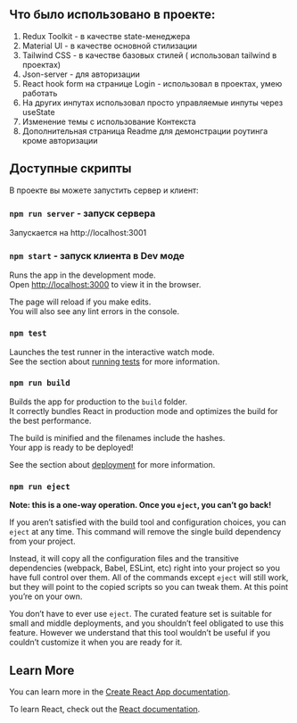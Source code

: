 ## Что было использовано в проекте:

1. Redux Toolkit - в качестве state-менеджера
2. Material UI - в качестве основной стилизации
3. Tailwind CSS - в качестве базовых стилей ( использовал tailwind в проектах)
4. Json-server - для авторизации
5. React hook form на странице Login - использовал в проектах, умею работать
6. На других инпутах использовал просто управляемые инпуты через useState
7. Изменение темы с использование Контекста
8. Дополнительная страница Readme для демонстрации роутинга кроме авторизации

## Доступные скрипты

В проекте вы можете запустить сервер и клиент:

### `npm run server` - запуск сервера

Запускается на http://localhost:3001

### `npm start` - запуск клиента в Dev моде

Runs the app in the development mode.\
Open [http://localhost:3000](http://localhost:3000) to view it in the browser.

The page will reload if you make edits.\
You will also see any lint errors in the console.

### `npm test`

Launches the test runner in the interactive watch mode.\
See the section about [running tests](https://facebook.github.io/create-react-app/docs/running-tests) for more information.

### `npm run build`

Builds the app for production to the `build` folder.\
It correctly bundles React in production mode and optimizes the build for the best performance.

The build is minified and the filenames include the hashes.\
Your app is ready to be deployed!

See the section about [deployment](https://facebook.github.io/create-react-app/docs/deployment) for more information.

### `npm run eject`

**Note: this is a one-way operation. Once you `eject`, you can’t go back!**

If you aren’t satisfied with the build tool and configuration choices, you can `eject` at any time. This command will remove the single build dependency from your project.

Instead, it will copy all the configuration files and the transitive dependencies (webpack, Babel, ESLint, etc) right into your project so you have full control over them. All of the commands except `eject` will still work, but they will point to the copied scripts so you can tweak them. At this point you’re on your own.

You don’t have to ever use `eject`. The curated feature set is suitable for small and middle deployments, and you shouldn’t feel obligated to use this feature. However we understand that this tool wouldn’t be useful if you couldn’t customize it when you are ready for it.

## Learn More

You can learn more in the [Create React App documentation](https://facebook.github.io/create-react-app/docs/getting-started).

To learn React, check out the [React documentation](https://reactjs.org/).

